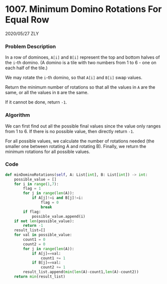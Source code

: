 # 1007. Minimum Domino Rotations For Equal Row

2020/05/27 ZLY

### Problem Description

In a row of dominoes, `A[i]` and `B[i]` represent the top and bottom halves of the `i`-th domino. (A domino is a tile with two numbers from 1 to 6 - one on each half of the tile.)

We may rotate the `i`-th domino, so that `A[i]` and `B[i]` swap values.

Return the minimum number of rotations so that all the values in `A` are the same, or all the values in `B` are the same.

If it cannot be done, return `-1`.



### Algorithm

We can first find out all the possible final values since the value only ranges from 1 to 6. If there is no possible value, then directly return `-1`.

For all possible values, we calculate the number of rotations needed (the smaller one between rotating A and rotating B). Finally, we return the minimum rotations for all possible values.



### Code

```python
def minDominoRotations(self, A: List[int], B: List[int]) -> int:
    possible_value = []
    for i in range(1,7):
        flag = 1
        for j in range(len(A)):
            if A[j]!=i and B[j]!=i:
                flag = 0
                break
        if flag:
            possible_value.append(i)
    if not len(possible_value):
        return -1
    result_list=[]
    for val in possible_value:
        count1 = 0
        count2 = 0
        for j in range(len(A)):
            if A[j]==val:
                count1 += 1
            if B[j]==val:
                count2 += 1
        result_list.append(min(len(A)-count1,len(A)-count2))
    return min(result_list)
```